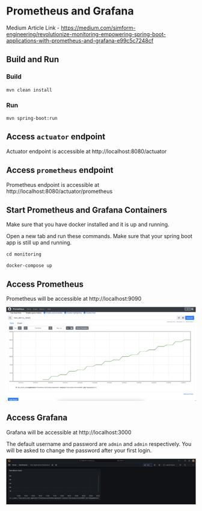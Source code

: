 # Prometheus and Grafana

Medium Article Link - https://medium.com/simform-engineering/revolutionize-monitoring-empowering-spring-boot-applications-with-prometheus-and-grafana-e99c5c7248cf

## Build and Run

### Build

```shell
mvn clean install
```

### Run

```
mvn spring-boot:run
```

## Access `actuator` endpoint

Actuator endpoint is accessible at http://localhost:8080/actuator

## Access `prometheus` endpoint

Prometheus endpoint is accessible at http://localhost:8080/actuator/prometheus

## Start Prometheus and Grafana Containers

Make sure that you have docker installed and it is up and running.

Open a new tab and run these commands. Make sure that your spring boot app is still up and running.

```shell
cd monitoring
```

```shell
docker-compose up
```

## Access Prometheus

Prometheus will be accessible at http://localhost:9090

![](images/prometheus.png)

## Access Grafana

Grafana will be accessible at http://localhost:3000

The default username and password are `admin` and `admin` respectively. You will be asked to change the password after your first login.

![](images/grafana.png)
